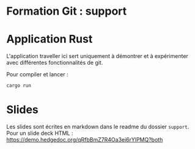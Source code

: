 # Formation Git : support

# Application Rust

L'application traveller ici sert uniquement à démontrer et à expérimenter 
avec différentes fonctionnalités de git.

Pour compiler et lancer : 
```shell
cargo run 
```

# Slides 

Les slides sont écrites en markdown dans le readme du dossier `support`.
Pour un slide deck HTML : https://demo.hedgedoc.org/qRfbBmZ7R4Oa3ei6rYlPMQ?both